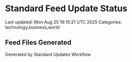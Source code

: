 # Standard Feed Update Status
Last updated: Mon Aug 25 16:15:21 UTC 2025
Categories: technology,business,world

## Feed Files Generated

Generated by Standard Updates Workflow
